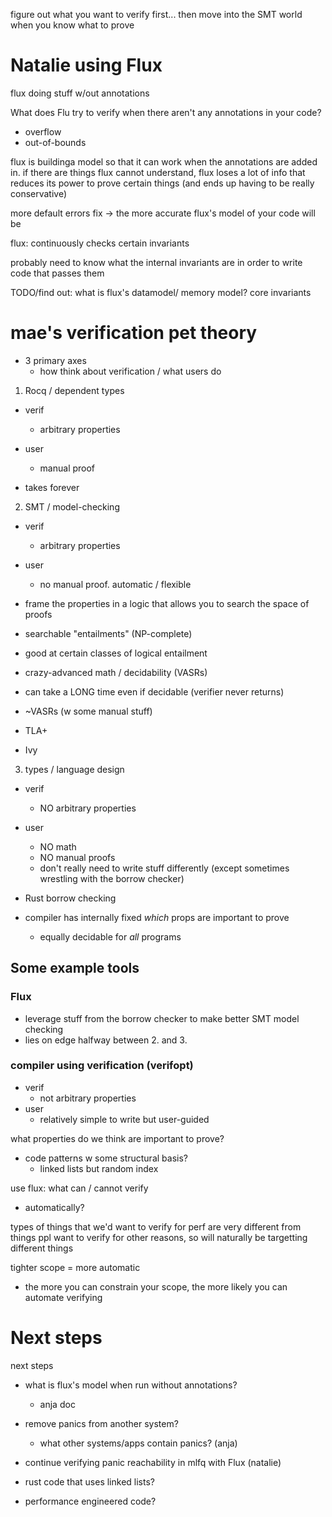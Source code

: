 figure out what you want to verify first... then move into the SMT world when you know what to prove

# Natalie using Flux

flux doing stuff w/out annotations

What does Flu try to verify when there aren't any annotations in your code?
- overflow
- out-of-bounds

flux is buildinga model so that it can work when the annotations are added in.
if there are things flux cannot understand, flux loses a lot of info that
reduces its power to prove certain things (and ends up having to be really
conservative)

more default errors fix -> the more accurate flux's model of your code will be

flux: continuously checks certain invariants

probably need to know what the internal invariants are in order to write code
that passes them

TODO/find out: what is flux's datamodel/ memory model? core invariants 


# mae's verification pet theory
- 3 primary axes
    - how think about verification / what users do

1. Rocq / dependent types
- verif
    - arbitrary properties
- user
    - manual proof

- takes forever

2. SMT / model-checking
- verif
    - arbitrary properties
- user
    - no manual proof. automatic / flexible
- frame the properties in a logic that allows you to search the space of proofs
- searchable "entailments" (NP-complete)
- good at certain classes of logical entailment
- crazy-advanced math / decidability (VASRs)
- can take a LONG time even if decidable (verifier never returns)

- ~VASRs (w some manual stuff)
- TLA+
- Ivy


3. types / language design
- verif
    - NO arbitrary properties
- user
    - NO math 
    - NO manual proofs
    - don't really need to write stuff differently (except sometimes wrestling
      with the borrow checker)

- Rust borrow checking
- compiler has internally fixed _which_ props are important to prove
    - equally decidable for _all_ programs


## Some example tools
### Flux
- leverage stuff from the borrow checker to make better SMT model checking
- lies on edge halfway between 2. and 3.

### compiler using verification (verifopt)
- verif
    - not arbitrary properties
- user
    - relatively simple to write but user-guided

what properties do we think are important to prove?
- code patterns w some structural basis?
    - linked lists but random index


use flux: what can / cannot verify
- automatically?

types of things that we'd want to verify for perf are very different from things
ppl want to verify for other reasons, so will naturally be targetting different
things

tighter scope = more automatic
- the more you can constrain your scope, the more likely you can automate verifying

# Next steps
next steps
- what is flux's model when run without annotations?
    - anja doc
- remove panics from another system?
    - what other systems/apps contain panics? (anja)
- continue verifying panic reachability in mlfq with Flux (natalie)


- rust code that uses linked lists?
- performance engineered code?










